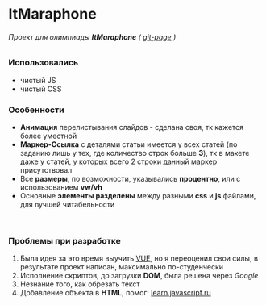 # ItMaraphone
###### Проект для олимпиады ***ItMaraphone*** ( [git-page](PAGE) )

### Использовались

- чистый JS
- чистый CSS

### Особенности
- **Анимация** перелистывания слайдов - сделана своя, 
тк кажется более уместной
- **Маркер-Ссылка** с деталями статьи имеется у всех статей 
(по заданию лишь у тех, где количество строк больше **3**),
тк в макете даже у статей, у которых всего 2 строки данный маркер присутствовал
- Все **размеры**, по возможности, указывались **процентно**, 
или с использованием **vw/vh**
- Основные **элементы разделены** между разными **css** и **js** файлами, 
для лучшей читабельности

<br/>

### Проблемы при разработке
1. Была идея за это время выучить [VUE](VUE), но я переоценил свои силы, 
в результате проект написан, максимально по-студенчески
2. Исполнение скриптов, до загрузки **DOM**, была решена через *Google*
3. Незнание того, как обрезать текст
4. Добавление объекта в **HTML**, помог:
[learn.javascript.ru](JSru)



[PAGE]: https://mitfart.github.io/ItMaraphone/
[VUE]: https://ru.vuejs.org/index.html
[JSru]: https://learn.javascript.ru/modifying-document